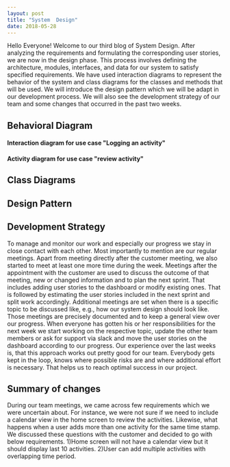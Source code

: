 ```yaml
---
layout: post
title: "System  Design"
date: 2018-05-28
---
```

Hello Everyone! Welcome to our third blog of System Design. After analyzing the requirements and formulating the corresponding user stories, we are now in the design phase. This process involves defining the architecture, modules, interfaces, and data for our system to satisfy specified requirements.
We have used interaction diagrams to represent the behavior of the system and class diagrams for the classes and methods that will be used. We will introduce the design pattern which we will be adapt in our development process. We will also see the development strategy of our team and some changes that occurred in the past two weeks. 

## Behavioral Diagram 

#### Interaction diagram for use case "Logging an activity"

#### Activity diagram for use case "review activity"


## Class Diagrams

## Design Pattern 

## Development Strategy
To manage and monitor our work and especially our progress we stay in close contact with each other. Most importantly to mention are our regular meetings. Apart from meeting directly after the customer meeting, we also started to meet at least one more time during the week. 
Meetings after the appointment with the customer are used to discuss the outcome of that meeting, new or changed information and to plan the next sprint. That includes adding user stories to the dashboard or modify existing ones. That is followed by estimating the user stories included in the next sprint and split work accordingly.
Additional meetings are set when there is a specific topic to be discussed like, e.g., how our system design should look like. Those meetings are precisely documented and to keep a general view over our progress.
When everyone has gotten his or her responsibilities for the next week we start working on the respective topic, update the other team members or ask for support via slack and move the user stories on the dashboard according to our progress.
Our experience over the last weeks is, that this approach works out pretty good for our team. Everybody gets kept in the loop, knows where possible risks are and where additional effort is necessary. 
That helps us to reach optimal success in our project.


## Summary of changes  
During our team meetings, we came across few requirements which we were uncertain about. For instance, we were not sure if we need to include a calendar view in the home screen to review the activities. Likewise, what happens when a user adds more than one activity for the same time stamp. We discussed these questions with the customer and decided to go with below requirements.
1)Home screen will not have a calendar view but it should display last 10 activities. 
2)User can add multiple activities with overlapping time period.  


